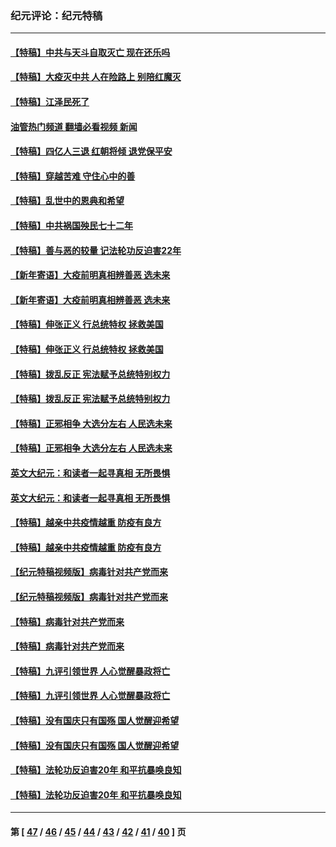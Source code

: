 ### 纪元评论：纪元特稿
---
#### [【特稿】中共与天斗自取灭亡 现在还乐吗](../../pages/nsc424/n13897482.md?01100330) 
#### [【特稿】大疫灭中共 人在险路上 别陪红魔灭](../../pages/nsc424/n13890697.md?01100330) 
#### [【特稿】江泽民死了](../../pages/nsc424/n13876300.md?01100330) 
#### [油管热门频道 翻墙必看视频 新闻](ok?01100330)
#### [【特稿】四亿人三退 红朝将倾 退党保平安](../../pages/nsc424/n13794378.md?01100330) 
#### [【特稿】穿越苦难 守住心中的善](../../pages/nsc424/n13784979.md?01100330) 
#### [【特稿】乱世中的恩典和希望](../../pages/nsc424/n13734687.md?01100330) 
#### [【特稿】中共祸国殃民七十二年](../../pages/nsc424/n13272607.md?01100330) 
#### [【特稿】善与恶的较量 记法轮功反迫害22年](../../pages/nsc424/n13086597.md?01100330) 
#### [【新年寄语】大疫前明真相辨善恶 选未来](../../pages/nsc424/n12660855.md?01100330) 
#### [【新年寄语】大疫前明真相辨善恶 选未来](../../pages/nsc424/n12660855.md?01100330) 
#### [【特稿】伸张正义 行总统特权 拯救美国](../../pages/nsc424/n12616806.md?01100330) 
#### [【特稿】伸张正义 行总统特权 拯救美国](../../pages/nsc424/n12616806.md?01100330) 
#### [【特稿】拨乱反正 宪法赋予总统特别权力](../../pages/nsc424/n12598306.md?01100330) 
#### [【特稿】拨乱反正 宪法赋予总统特别权力](../../pages/nsc424/n12598306.md?01100330) 
#### [【特稿】正邪相争 大选分左右 人民选未来](../../pages/nsc424/n12545208.md?01100330) 
#### [【特稿】正邪相争 大选分左右 人民选未来](../../pages/nsc424/n12545208.md?01100330) 
#### [英文大纪元：和读者一起寻真相 无所畏惧](../../pages/nsc424/n12542027.md?01100330) 
#### [英文大纪元：和读者一起寻真相 无所畏惧](../../pages/nsc424/n12542027.md?01100330) 
#### [【特稿】越亲中共疫情越重 防疫有良方](../../pages/nsc424/n12042989.md?01100330) 
#### [【特稿】越亲中共疫情越重 防疫有良方](../../pages/nsc424/n12042989.md?01100330) 
#### [【纪元特稿视频版】病毒针对共产党而来](../../pages/nsc424/n11977328.md?01100330) 
#### [【纪元特稿视频版】病毒针对共产党而来](../../pages/nsc424/n11977328.md?01100330) 
#### [【特稿】病毒针对共产党而来](../../pages/nsc424/n11928818.md?01100330) 
#### [【特稿】病毒针对共产党而来](../../pages/nsc424/n11928818.md?01100330) 
#### [【特稿】九评引领世界 人心觉醒暴政将亡](../../pages/nsc424/n11660496.md?01100330) 
#### [【特稿】九评引领世界 人心觉醒暴政将亡](../../pages/nsc424/n11660496.md?01100330) 
#### [【特稿】没有国庆只有国殇 国人觉醒迎希望](../../pages/nsc424/n11549354.md?01100330) 
#### [【特稿】没有国庆只有国殇 国人觉醒迎希望](../../pages/nsc424/n11549354.md?01100330) 
#### [【特稿】法轮功反迫害20年 和平抗暴唤良知](../../pages/nsc424/n11389135.md?01100330) 
#### [【特稿】法轮功反迫害20年 和平抗暴唤良知](../../pages/nsc424/n11389135.md?01100330) 

---
#### 第 [ [47](./47.md?01100330) / [46](./46.md?01100330) / [45](./45.md?01100330) / [44](./44.md?01100330) / [43](./43.md?01100330) / [42](./42.md?01100330) / [41](./41.md?01100330) / [40](./40.md?01100330) ] 页
